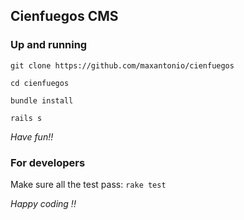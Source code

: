 ## Cienfuegos CMS

### Up and running

`git clone https://github.com/maxantonio/cienfuegos`

`cd cienfuegos`

`bundle install`

`rails s`

*Have fun!!*


### For developers

Make sure all the test pass:
`rake test`

*Happy coding !!*

